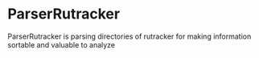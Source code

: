 # ParserRutracker
ParserRutracker is parsing directories of rutracker for making information sortable and valuable to analyze
